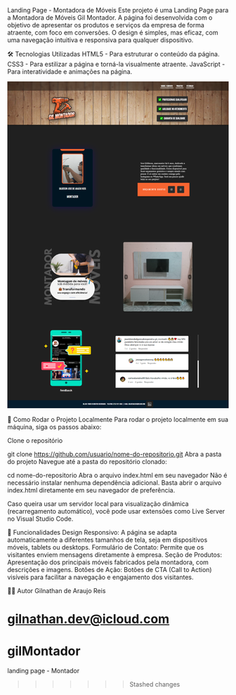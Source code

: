 Landing Page - Montadora de Móveis
Este projeto é uma Landing Page para a Montadora de Móveis Gil Montador. A página foi desenvolvida com o objetivo de apresentar os produtos e serviços da empresa de forma atraente, com foco em conversões. O design é simples, mas eficaz, com uma navegação intuitiva e responsiva para qualquer dispositivo.

🛠️ Tecnologias Utilizadas
HTML5 - Para estruturar o conteúdo da página.
CSS3 - Para estilizar a página e torná-la visualmente atraente.
JavaScript - Para interatividade e animações na página.


<img src="imagens/feedback/-index-html-plint.png" alt="">


🚀 Como Rodar o Projeto Localmente
Para rodar o projeto localmente em sua máquina, siga os passos abaixo:

Clone o repositório

git clone https://github.com/usuario/nome-do-repositorio.git
Abra a pasta do projeto Navegue até a pasta do repositório clonado:

cd nome-do-repositorio
Abra o arquivo index.html em seu navegador
Não é necessário instalar nenhuma dependência adicional. Basta abrir o arquivo index.html diretamente em seu navegador de preferência.

Caso queira usar um servidor local para visualização dinâmica (recarregamento automático), você pode usar extensões como Live Server no Visual Studio Code.

📝 Funcionalidades
Design Responsivo: A página se adapta automaticamente a diferentes tamanhos de tela, seja em dispositivos móveis, tablets ou desktops.
Formulário de Contato: Permite que os visitantes enviem mensagens diretamente à empresa.
Seção de Produtos: Apresentação dos principais móveis fabricados pela montadora, com descrições e imagens.
Botões de Ação: Botões de CTA (Call to Action) visíveis para facilitar a navegação e engajamento dos visitantes.

🧑‍💻 Autor
Gilnathan de Araujo Reis

gilnathan.dev@icloud.com
=======
# gilMontador
 landing page - Montador
>>>>>>> Stashed changes
